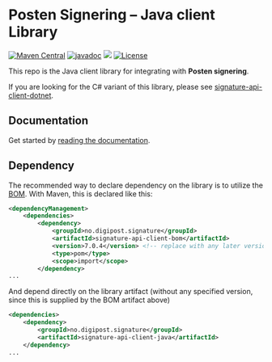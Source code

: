 # Posten Signering – Java client Library
[![Maven Central](https://maven-badges.herokuapp.com/maven-central/no.digipost.signature/signature-api-client-java/badge.svg)](https://maven-badges.herokuapp.com/maven-central/no.digipost.signature/signature-api-client-java)
[![javadoc](https://javadoc.io/badge2/no.digipost.signature/signature-api-client-java/javadoc.svg?logo=java&color=yellow)](https://javadoc.io/doc/no.digipost.signature/signature-api-client-java)
![](https://github.com/digipost/signature-api-client-java/workflows/Build%20and%20deploy/badge.svg)
[![License](https://img.shields.io/badge/license-Apache%202-blue)](https://github.com/digipost/signature-api-client-java/blob/main/LICENCE)

This repo is the Java client library for integrating with **Posten signering**.

If you are looking for the C# variant of this library, please see [signature-api-client-dotnet](https://github.com/digipost/signature-api-client-dotnet).

## Documentation

Get started by [reading the documentation](http://signering-docs.rtfd.io/).


## Dependency

The recommended way to declare dependency on the library is to utilize the [BOM](https://maven.apache.org/guides/introduction/introduction-to-dependency-mechanism.html#bill-of-materials-bom-poms). With Maven, this is declared like this:

```xml
<dependencyManagement>
    <dependencies>
        <dependency>
            <groupId>no.digipost.signature</groupId>
            <artifactId>signature-api-client-bom</artifactId>
            <version>7.0.4</version> <!-- replace with any later version -->
            <type>pom</type>
            <scope>import</scope>
        </dependency>
...
```

And depend directly on the library artifact (without any specified version, since this is supplied by the BOM artifact above)
```xml
<dependencies>
    <dependency>
        <groupId>no.digipost.signature</groupId>
        <artifactId>signature-api-client-java</artifactId>
    </dependency>
...
```
